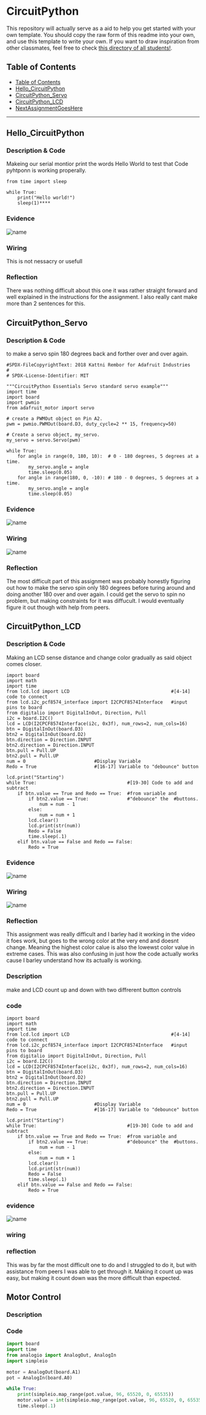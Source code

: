 # CircuitPython
This repository will actually serve as a aid to help you get started with your own template.  You should copy the raw form of this readme into your own, and use this template to write your own.  If you want to draw inspiration from other classmates, feel free to check [this directory of all students!](https://github.com/chssigma/Class_Accounts).
## Table of Contents
* [Table of Contents](#TableOfContents)
* [Hello_CircuitPython](#Hello_CircuitPython)
* [CircuitPython_Servo](#CircuitPython_Servo)
* [CircuitPython_LCD](#CircuitPython_LCD)
* [NextAssignmentGoesHere](#NextAssignment)
---

## Hello_CircuitPython

### Description & Code
Makeing our serial montior print the words Hello World to test that Code pyhtponn is working properally.

```
from time import sleep

while True:
    print("Hello world!")
    sleep(1)****
```


### Evidence

![name](https://github.com/Ncrawfo72/CircuitPython/blob/master/mediA/ezgif-5-484376f59a.gif?raw=true)



### Wiring
This is not nessacry or usefull

### Reflection
There was nothing difficult about this one it was rather straight forward and well explained in the instructions for the assignment. I also really cant make more than 2 sentences for this.



## CircuitPython_Servo

### Description & Code
to make a servo spin 180 degrees back and forther over and over again.

```
#SPDX-FileCopyrightText: 2018 Kattni Rembor for Adafruit Industries
#
# SPDX-License-Identifier: MIT

"""CircuitPython Essentials Servo standard servo example"""
import time
import board
import pwmio
from adafruit_motor import servo

# create a PWMOut object on Pin A2.
pwm = pwmio.PWMOut(board.D3, duty_cycle=2 ** 15, frequency=50)

# Create a servo object, my_servo.
my_servo = servo.Servo(pwm)

while True:
    for angle in range(0, 180, 10):  # 0 - 180 degrees, 5 degrees at a time.
        my_servo.angle = angle
        time.sleep(0.05)
    for angle in range(180, 0, -10): # 180 - 0 degrees, 5 degrees at a time.
        my_servo.angle = angle
        time.sleep(0.05)
```

### Evidence

![name](https://github.com/Ncrawfo72/CircuitPython/blob/master/mediA/ezgif-1-6d209f0424.gif)

### Wiring
![name](https://github.com/Ncrawfo72/CircuitPython/blob/master/mediA/spinnerwiring.png)

### Reflection

The most difficult part of this assignment was probably honestly figuring out how to make the servo spin only 180 degrees before turing around and doing another 180 over and over again. I could get the servo to spin no problem, but making constraints for it was diffucult. I would eventually figure it out though with help from peers.


## CircuitPython_LCD

### Description & Code
Making an LCD sense distance and change color gradually as said object comes closer.

```
import board
import math
import time
from lcd.lcd import LCD                                     #[4-14] code to connect 
from lcd.i2c_pcf8574_interface import I2CPCF8574Interface   #input pins to board
from digitalio import DigitalInOut, Direction, Pull
i2c = board.I2C()
lcd = LCD(I2CPCF8574Interface(i2c, 0x3f), num_rows=2, num_cols=16)
btn = DigitalInOut(board.D3)
btn2 = DigitalInOut(board.D2)
btn.direction = Direction.INPUT
btn2.direction = Direction.INPUT
btn.pull = Pull.UP
btn2.pull = Pull.UP
num = 0                         #Display Variable
Redo = True                     #[16-17] Variable to "debounce" button

lcd.print("Starting")
while True:                                 #[19-30] Code to add and subtract 
    if btn.value == True and Redo == True:  #from variable and 
        if btn2.value == True:              #"debounce" the  #buttons.         
            num = num - 1
        else:
            num = num + 1                                   
        lcd.clear()
        lcd.print(str(num))
        Redo = False
        time.sleep(.1)
    elif btn.value == False and Redo == False:
        Redo = True
```

### Evidence

![name](https://github.com/Ncrawfo72/CircuitPython/blob/master/mediA/ezgif-5-6bbf43e87e.gif)

### Wiring
![name](https://github.com/Ncrawfo72/CircuitPython/blob/master/mediA/Screenshot%202022-09-16%20153844.png)

### Reflection
This assignment was really difficult and I barley had it working in the video it foes work, but goes to the wrong color at the very end and doesnt change. Meaning the highest color calue is also the lowewst color value in extreme cases. This was also confusing in just how the code actually works cause I barley understand how its actually is working.




### Description
make and LCD count up and down with two diffrerent button controls 

### code
```
import board
import math
import time
from lcd.lcd import LCD                                     #[4-14] code to connect 
from lcd.i2c_pcf8574_interface import I2CPCF8574Interface   #input pins to board
from digitalio import DigitalInOut, Direction, Pull
i2c = board.I2C()
lcd = LCD(I2CPCF8574Interface(i2c, 0x3f), num_rows=2, num_cols=16)
btn = DigitalInOut(board.D3)
btn2 = DigitalInOut(board.D2)
btn.direction = Direction.INPUT
btn2.direction = Direction.INPUT
btn.pull = Pull.UP
btn2.pull = Pull.UP
num = 0                         #Display Variable
Redo = True                     #[16-17] Variable to "debounce" button

lcd.print("Starting")
while True:                                 #[19-30] Code to add and subtract 
    if btn.value == True and Redo == True:  #from variable and 
        if btn2.value == True:              #"debounce" the  #buttons.         
            num = num - 1
        else:
            num = num + 1                                   
        lcd.clear()
        lcd.print(str(num))
        Redo = False
        time.sleep(.1)
    elif btn.value == False and Redo == False:
        Redo = True

```

### evidence
![name](https://github.com/Ncrawfo72/CircuitPython/blob/master/mediA/ezgif-1-d0e755ffc6.gif)


### wiring



### reflection
This was by far the most difficult one to do and I struggled to do it, but with assistance from peers I was able to get through it. Making it count up was easy, but making it count down was the more difficult than expected. 



## Motor Control


### Description

### Code

```python
import board
import time
from analogio import AnalogOut, AnalogIn
import simpleio

motor = AnalogOut(board.A1)
pot = AnalogIn(board.A0)

while True:
    print(simpleio.map_range(pot.value, 96, 65520, 0, 65535))
    motor.value = int(simpleio.map_range(pot.value, 96, 65520, 0, 65535))
    time.sleep(.1)  
```
    
    
  
